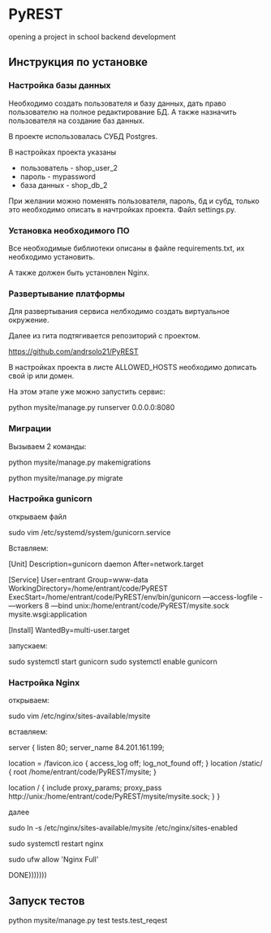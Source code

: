 # PyREST
opening a project in school backend development

## Инструкция по установке

### Настройка базы данных

Необходимо создать пользователя и базу данных, дать право пользователю на полное редактирование БД.
А также назначить пользователя на создание баз данных.

В проекте использовалась СУБД Postgres.

В настройках проекта указаны
* пользователь - shop_user_2
* пароль - mypassword
* база данных - shop_db_2

При желании можно поменять пользователя, пароль, бд и субд, только это необходимо описать в начтройках проекта.
Файл settings.py.

### Установка необходимого ПО

Все необходимые библиотеки описаны в файле requirements.txt, их необходимо установить.

А также должен быть установлен Nginx.
### Развертывание платформы

Для развертывания сервиса нелбходимо создать виртуальное окружение.

Далее из гита подтягивается репозиторий с проектом.

https://github.com/andrsolo21/PyREST

В настройках проекта в листе ALLOWED_HOSTS необходимо дописать свой ip или домен. 

На этом этапе уже можно запустить сервис:

python mysite/manage.py runserver 0.0.0.0:8080

### Миграции

Вызываем 2 команды:

python mysite/manage.py makemigrations

python mysite/manage.py migrate

### Настройка gunicorn

открываем файл

sudo vim /etc/systemd/system/gunicorn.service

Вставляем:

[Unit] 
Description=gunicorn daemon 
After=network.target 

[Service] 
User=entrant 
Group=www-data 
WorkingDirectory=/home/entrant/code/PyREST 
ExecStart=/home/entrant/code/PyREST/env/bin/gunicorn —access-logfile - —workers 8 —bind unix:/home/entrant/code/PyREST/mysite.sock mysite.wsgi:application 

[Install] 
WantedBy=multi-user.target 

запускаем:

sudo systemctl start gunicorn
sudo systemctl enable gunicorn

### Настройка Nginx

открываем:

sudo vim /etc/nginx/sites-available/mysite

вставляем:

server { 
listen 80; 
server_name 84.201.161.199; 

location = /favicon.ico { access_log off; log_not_found off; } 
location /static/ { 
root /home/entrant/code/PyREST/mysite; 
} 

location / { 
include proxy_params; 
proxy_pass http://unix:/home/entrant/code/PyREST/mysite/mysite.sock; 
} 
}

далее

sudo ln -s /etc/nginx/sites-available/mysite /etc/nginx/sites-enabled

sudo systemctl restart nginx

sudo ufw allow 'Nginx Full'

DONE)))))))

## Запуск тестов

python mysite/manage.py test tests.test_reqest




